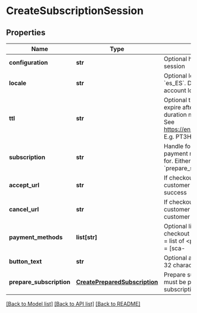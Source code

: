 # CreateSubscriptionSession

## Properties
Name | Type | Description | Notes
------------ | ------------- | ------------- | -------------
**configuration** | **str** | Optional handle for a configuration to use for this session | [optional] 
**locale** | **str** | Optional locale for session. E.g. &#x60;en_GB&#x60;, &#x60;da_DK&#x60;, &#x60;es_ES&#x60;. Defaults to configuration locale or account locale.  | [optional] 
**ttl** | **str** | Optional time-to-live duration. The session will expire after the duration from creation. The duration must be given as an ISO-8601 duration. See https://en.wikipedia.org/wiki/ISO_8601#Durations. E.g. PT3H (three hours). | [optional] 
**subscription** | **str** | Handle for existing subscription to activate, add payment method to or change payment method for. Either this argument must be provided or &#x60;prepare_subscription&#x60;. | [optional] 
**accept_url** | **str** | If checkout is opened in separate window the customer will be directed to this page after success | [optional] 
**cancel_url** | **str** | If checkout is opened in separate window the customer will be directed to this page if the customer cancels | [optional] 
**payment_methods** | **list[str]** | Optional list of payment methods to use for the checkout session. Format: &#x60;&lt;payment_methods&gt; &#x3D; list of &lt;payment_method&gt;&#x60; &#x60;&lt;payment_method&gt;  &#x3D; [sca-|scafallback-|nosca-|]&lt;payment_name&gt;&#x60; &#x60;&lt;payment_name&gt;    &#x3D; The id of payment method, e.g. dankort&#x60; See https://docs.reepay.com/docs/checkout-payment-methods for full documentation | [optional] 
**button_text** | **str** | Optional alternative button text. Maximum length 32 characters. | [optional] 
**prepare_subscription** | [**CreatePreparedSubscription**](CreatePreparedSubscription.md) | Prepare subscription object. Either this argument must be provided or reference to existing subscription in &#x60;subscription&#x60;. | [optional] 

[[Back to Model list]](../README.md#documentation-for-models) [[Back to API list]](../README.md#documentation-for-api-endpoints) [[Back to README]](../README.md)


